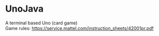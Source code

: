 # UnoJava
A terminal based Uno (card game)\
Game rules: https://service.mattel.com/instruction_sheets/42001pr.pdf
